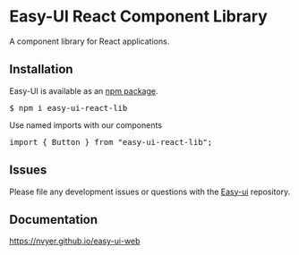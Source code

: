# Easy-UI React Component Library

A component library for React applications.

## Installation

Easy-UI is available as an [npm package]().

<pre>
$ npm i easy-ui-react-lib
</pre>

Use named imports with our components

<pre>
import { Button } from "easy-ui-react-lib";
</pre>

## Issues

Please file any development issues or questions with the [Easy-ui](https://github.com/aca-dec-2020/ui-lib) repository.

## Documentation 

https://nvyer.github.io/easy-ui-web
